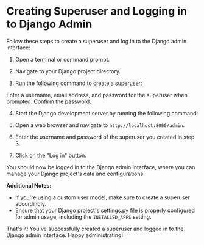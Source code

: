 # Creating Superuser and Logging in to Django Admin

Follow these steps to create a superuser and log in to the Django admin interface:

1. Open a terminal or command prompt.

2. Navigate to your Django project directory.

3. Run the following command to create a superuser:

Enter a username, email address, and password for the superuser when prompted. Confirm the password.

4. Start the Django development server by running the following command:



5. Open a web browser and navigate to `http://localhost:8000/admin`.

6. Enter the username and password of the superuser you created in step 3.

7. Click on the "Log in" button.

You should now be logged in to the Django admin interface, where you can manage your Django project's data and configurations.

**Additional Notes:**

- If you're using a custom user model, make sure to create a superuser accordingly.
- Ensure that your Django project's settings.py file is properly configured for admin usage, including the `INSTALLED_APPS` setting.

That's it! You've successfully created a superuser and logged in to the Django admin interface. Happy administrating!

